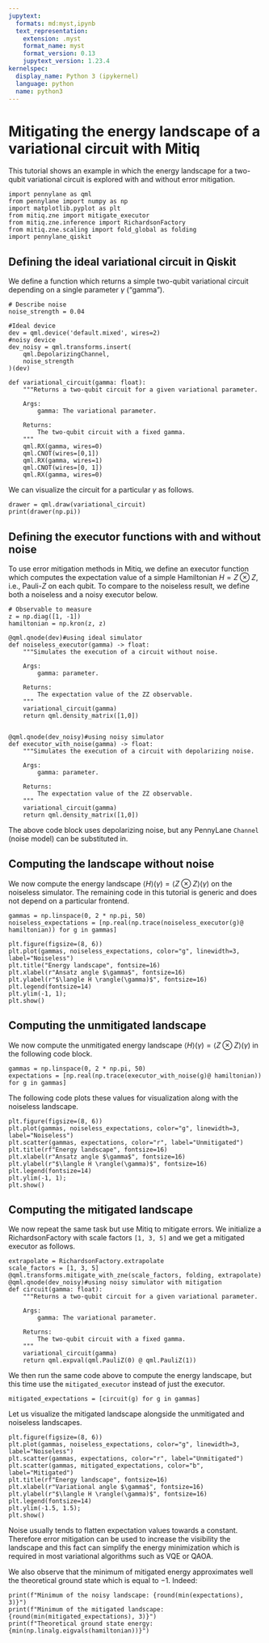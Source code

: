 ```yaml
---
jupytext:
  formats: md:myst,ipynb
  text_representation:
    extension: .myst
    format_name: myst
    format_version: 0.13
    jupytext_version: 1.23.4
kernelspec:
  display_name: Python 3 (ipykernel)
  language: python
  name: python3
---
```


# Mitigating the energy landscape of a variational circuit with Mitiq

This tutorial shows an example in which the energy landscape for a two-qubit variational circuit is explored with and without error mitigation.


```{code-cell} ipython3
import pennylane as qml
from pennylane import numpy as np
import matplotlib.pyplot as plt
from mitiq.zne import mitigate_executor
from mitiq.zne.inference import RichardsonFactory
from mitiq.zne.scaling import fold_global as folding
import pennylane_qiskit
```

## Defining the ideal variational circuit in Qiskit

We define a function which returns a simple two-qubit variational circuit depending on a single parameter $\gamma$ (“gamma”).


```{code-cell} ipython3
# Describe noise
noise_strength = 0.04

#Ideal device
dev = qml.device('default.mixed', wires=2)
#noisy device
dev_noisy = qml.transforms.insert(
    qml.DepolarizingChannel,
    noise_strength
)(dev)
```


```{code-cell} ipython3
def variational_circuit(gamma: float):
    """Returns a two-qubit circuit for a given variational parameter.

    Args:
        gamma: The variational parameter.

    Returns:
        The two-qubit circuit with a fixed gamma.
    """
    qml.RX(gamma, wires=0)
    qml.CNOT(wires=[0,1])
    qml.RX(gamma, wires=1)
    qml.CNOT(wires=[0, 1])
    qml.RX(gamma, wires=0)
```

We can visualize the circuit for a particular $\gamma$ as follows.


```{code-cell} ipython3
drawer = qml.draw(variational_circuit)
print(drawer(np.pi))
```    

## Defining the executor functions with and without noise

To use error mitigation methods in Mitiq, we define an executor function which computes the expectation value of a simple Hamiltonian $H=Z \otimes Z$, i.e., Pauli-$Z$ on each qubit. To compare to the noiseless result, we define both a noiseless and a noisy executor below.



```{code-cell} ipython3
# Observable to measure
z = np.diag([1, -1])
hamiltonian = np.kron(z, z)

@qml.qnode(dev)#using ideal simulator
def noiseless_executor(gamma) -> float:
    """Simulates the execution of a circuit without noise.

    Args:
        gamma: parameter.

    Returns:
        The expectation value of the ZZ observable.
    """
    variational_circuit(gamma)
    return qml.density_matrix([1,0])
    

@qml.qnode(dev_noisy)#using noisy simulator
def executor_with_noise(gamma) -> float:
    """Simulates the execution of a circuit with depolarizing noise.

    Args:
        gamma: parameter.
        
    Returns:
        The expectation value of the ZZ observable.
    """
    variational_circuit(gamma)
    return qml.density_matrix([1,0])
```

The above code block uses depolarizing noise, but any PennyLane `Channel` (noise model) can be substituted in.


## Computing the landscape without noise

We now compute the energy landscape $\langle H \rangle(\gamma) =\langle Z \otimes Z \rangle(\gamma)$ on the noiseless simulator.
The remaining code in this tutorial is generic and does not depend on a particular frontend.


```{code-cell} ipython3
gammas = np.linspace(0, 2 * np.pi, 50)
noiseless_expectations = [np.real(np.trace(noiseless_executor(g)@ hamiltonian)) for g in gammas]
```


```{code-cell} ipython3
plt.figure(figsize=(8, 6))
plt.plot(gammas, noiseless_expectations, color="g", linewidth=3, label="Noiseless")
plt.title("Energy landscape", fontsize=16)
plt.xlabel(r"Ansatz angle $\gamma$", fontsize=16)
plt.ylabel(r"$\langle H \rangle(\gamma)$", fontsize=16)
plt.legend(fontsize=14)
plt.ylim(-1, 1);
plt.show()

```


    


## Computing the unmitigated landscape
We now compute the unmitigated energy landscape $\langle H \rangle(\gamma) =\langle Z \otimes Z \rangle(\gamma)$
in the following code block.



```{code-cell} ipython3
gammas = np.linspace(0, 2 * np.pi, 50)
expectations = [np.real(np.trace(executor_with_noise(g)@ hamiltonian)) for g in gammas]
```

The following code plots these values for visualization along with the noiseless landscape.


```{code-cell} ipython3
plt.figure(figsize=(8, 6))
plt.plot(gammas, noiseless_expectations, color="g", linewidth=3, label="Noiseless")
plt.scatter(gammas, expectations, color="r", label="Unmitigated")
plt.title(rf"Energy landscape", fontsize=16)
plt.xlabel(r"Ansatz angle $\gamma$", fontsize=16)
plt.ylabel(r"$\langle H \rangle(\gamma)$", fontsize=16)
plt.legend(fontsize=14)
plt.ylim(-1, 1);
plt.show()
```
## Computing the mitigated landscape
We now repeat the same task but use Mitiq to mitigate errors.
We initialize a RichardsonFactory with scale factors `[1, 3, 5]` and we get a mitigated executor as follows.


```{code-cell} ipython3
extrapolate = RichardsonFactory.extrapolate
scale_factors = [1, 3, 5]
@qml.transforms.mitigate_with_zne(scale_factors, folding, extrapolate)
@qml.qnode(dev_noisy)#using noisy simulator with mitigation
def circuit(gamma: float):
    """Returns a two-qubit circuit for a given variational parameter.

    Args:
        gamma: The variational parameter.

    Returns:
        The two-qubit circuit with a fixed gamma.
    """
    variational_circuit(gamma)
    return qml.expval(qml.PauliZ(0) @ qml.PauliZ(1))
```

We then run the same code above to compute the energy landscape, but this time use the ``mitigated_executor`` instead of just the executor.


```{code-cell} ipython3
mitigated_expectations = [circuit(g) for g in gammas]
```

Let us visualize the mitigated landscape alongside the unmitigated and noiseless landscapes.


```{code-cell} ipython3
plt.figure(figsize=(8, 6))
plt.plot(gammas, noiseless_expectations, color="g", linewidth=3, label="Noiseless")
plt.scatter(gammas, expectations, color="r", label="Unmitigated")
plt.scatter(gammas, mitigated_expectations, color="b", label="Mitigated")
plt.title(rf"Energy landscape", fontsize=16)
plt.xlabel(r"Variational angle $\gamma$", fontsize=16)
plt.ylabel(r"$\langle H \rangle(\gamma)$", fontsize=16)
plt.legend(fontsize=14)
plt.ylim(-1.5, 1.5);
plt.show()

```
Noise usually tends to flatten expectation values towards a constant. Therefore error mitigation 
can be used to increase the visibility the landscape and this fact can simplify the energy minimization 
which is required in most variational algorithms such as VQE or QAOA.

We also observe that the minimum of mitigated energy approximates well the theoretical ground state which is equal to $-1$. Indeed:


```{code-cell} ipython3
print(f"Minimum of the noisy landscape: {round(min(expectations), 3)}")
print(f"Minimum of the mitigated landscape: {round(min(mitigated_expectations), 3)}")
print(f"Theoretical ground state energy: {min(np.linalg.eigvals(hamiltonian))}")
```

